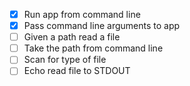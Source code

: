 - [x] Run app from command line
- [x] Pass command line arguments to app
- [ ] Given a path read a file
- [ ] Take the path from command line
- [ ] Scan for type of file
- [ ] Echo read file to STDOUT
